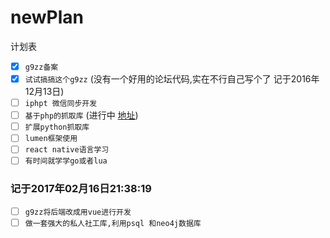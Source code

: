 # newPlan
计划表
- [x] `g9zz备案`
 - [x] `试试搞搞这个g9zz` (没有一个好用的论坛代码,实在不行自己写个了  记于2016年12月13日)
- [ ] `iphpt 微信同步开发`
- [ ] `基于php的抓取库` (进行中 [地址](https://github.com/Yela528/mySpider))
- [ ] `扩展python抓取库`
- [ ] `lumen框架使用`
- [ ] `react native语言学习`
- [ ] `有时间就学学go或者lua`

### 记于2017年02月16日21:38:19

- [ ] `g9zz将后端改成用vue进行开发`
- [ ] `做一套强大的私人社工库,利用psql 和neo4j数据库`
